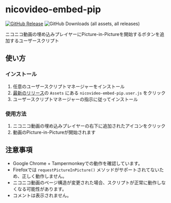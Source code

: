 # nicovideo-embed-pip

[![GitHub Release](https://img.shields.io/github/v/release/koto28/nicovideo-embed-pip)](https://github.com/KOTO28/nicovideo-embed-pip/releases/latest)
![GitHub Downloads (all assets, all releases)](https://img.shields.io/github/downloads/koto28/nicovideo-embed-pip/total)

ニコニコ動画の埋め込みプレイヤーにPicture-in-Pictureを開始するボタンを追加するユーザースクリプト

## 使い方

### インストール

1. 任意のユーザースクリプトマネージャーをインストール
2. [最新のリリース](https://github.com/KOTO28/nicovideo-embed-pip/releases/latest)の `Assets` にある `nicovideo-embed-pip.user.js` をクリック
3. ユーザースクリプトマネージャーの指示に従ってインストール

### 使用方法

1. ニコニコ動画の埋め込みプレイヤーの右下に追加されたアイコンをクリック
2. 動画のPicture-in-Pictureが開始されます

## 注意事項

- Google Chrome + Tampermonkeyでの動作を確認しています。
- Firefoxでは `requestPictureInPicture()` メソッドがサポートされてないため、正しく動作しません。
- ニコニコ動画のページ構造が変更された場合、スクリプトが正常に動作しなくなる可能性があります。
- コメントは表示されません。
